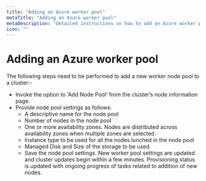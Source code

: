 ```yaml
---
title: "Adding an Azure worker pool"
metaTitle: "Adding an Azure worker pool"
metaDescription: "Detailed instructions on how to add an Azure worker pool in Spectro Cloud"
icon: ""
---
```


# Adding an Azure worker pool

The following steps need to be performed to add a new worker node pool to a cluster:-

* Invoke the option to ‘Add Node Pool’ from the cluster’s node information page.
* Provide node pool settings as follows:
    * A descriptive name for the node pool
    * Number of nodes in the node pool
    * One or more availability zones. Nodes are distributed across availability zones when multiple zones are selected.
    * Instance type to be used for all the nodes lunched in the node pool
    * Managed Disk and Size of the storage to be used.
    * Save the node pool settings. New worker pool settings are updated and cluster updates begin within a few minutes. Provisioning status is updated with ongoing progress of tasks related to addition of new nodes.
    